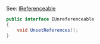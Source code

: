 
See: [IReferenceable](../../../toolkit_api/net/commons/refer/ireferenceable/)

```cs
public interface IUnreferenceable
{
    void UnsetReferences();
}


```


